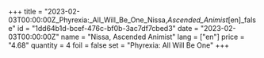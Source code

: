 +++
title = "2023-02-03T00:00:00Z_Phyrexia:_All_Will_Be_One_Nissa,_Ascended_Animist_[en]_false"
id = "1dd64b1d-bcef-476c-bf0b-3ac7df7cbed3"
date = "2023-02-03T00:00:00Z"
name = "Nissa, Ascended Animist"
lang = ["en"]
price = "4.68"
quantity = 4
foil = false
set = "Phyrexia: All Will Be One"
+++
